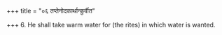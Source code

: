 +++
title = "०६ तप्तेनोदकार्थान्कुर्वीत"

+++
6. He shall take warm water for (the rites) in which water is wanted.
